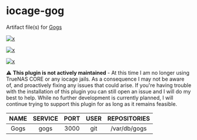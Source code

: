 <!-- markdownlint-disable MD012 MD041 -->

<!-- BADGE LINKS -->
[plugins-link]:https://www.truenas.com/plugins/
[plugins-shield]:https://img.shields.io/badge/TrueNAS%20CORE-Community%20Plugin-blue?logo=TrueNAS&style=for-the-badge

<!-- CIRRUS CI RESULTS -->
[results-12.2]:https://cirrus-ci.com/github/tprelog/truenas-plugin-index/12.2-RELEASE
[results-13.0]:https://cirrus-ci.com/github/tprelog/truenas-plugin-index/13.0-RELEASE

[gogs-12.2]:https://img.shields.io/cirrus/github/tprelog/truenas-plugin-index/12.2-RELEASE?task=gogs-12-2&label=12.2-RELEASE&logo=FreeBSD&logoColor=red&style=plastic
[gogs-13.0]:https://img.shields.io/cirrus/github/tprelog/truenas-plugin-index/13.0-RELEASE?task=gogs-13-0&label=13.0-RELEASE&logo=FreeBSD&logoColor=red&style=plastic

[1]: https://gogs.io/

# iocage-gog

Artifact file(s) for [Gogs][1]

[![x][plugins-shield]][plugins-link]

[![x][gogs-12.2]][results-12.2]

[![x][gogs-13.0]][results-13.0]

:warning: **This plugin is not actively maintained** - At this time I am no longer using TrueNAS CORE or any iocage jails. As a consequence I may not be aware of, and proactively fixing any issues that could arise. If you're having trouble with the installation of this plugin you can still open an issue and I will do my best to help. While no further development is currently planned, I will continue trying to support this plugin for as long as it remains feasible.

NAME | SERVICE | PORT | USER | REPOSITORIES
:---: | :---: | :---: | :---: | :---: |
Gogs | gogs | 3000 | git |  /var/db/gogs
